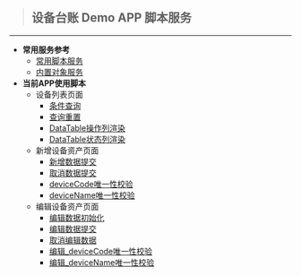> ## **设备台账 Demo APP 脚本服务**

---

- **常用服务参考**
  - [常用脚本服务](/docs/DeviceInfo/ObjectService/commonJS)
  - [内置对象服务](https://supos-project.github.io/supOS-Object-Documents/#/docs/ObjectService/Service/)
- **当前APP使用脚本**
  - 设备列表页面
    - [条件查询](/docs/DeviceInfo/ObjectService/buttonSearch)
    - [查询重置](/docs/DeviceInfo/ObjectService/buttonReset)
    - [DataTable操作列渲染](/docs/DeviceInfo/ObjectService/dataTableOperation)
    - [DataTable状态列渲染](/docs/DeviceInfo/ObjectService/dataTableDropdown)
  - 新增设备资产页面
    - [新增数据提交](/docs/DeviceInfo/ObjectService/buttonAdd)
    - [取消数据提交](/docs/DeviceInfo/ObjectService/buttonCancel)
    - [deviceCode唯一性校验](/docs/DeviceInfo/ObjectService/deviceCodeUniq)
    - [deviceName唯一性校验](/docs/DeviceInfo/ObjectService/deviceNameUniq)
  - 编辑设备资产页面
    - [编辑数据初始化](/docs/DeviceInfo/ObjectService/editDataResource)
    - [编辑数据提交](/docs/DeviceInfo/ObjectService/buttonEdit)
    - [取消编辑数据](/docs/DeviceInfo/ObjectService/buttonCancelEdit)
    - [编辑_deviceCode唯一性校验](/docs/DeviceInfo/ObjectService/editDeviceCodeUniq)
    - [编辑_deviceName唯一性校验](/docs/DeviceInfo/ObjectService/editDeviceNameUniq)